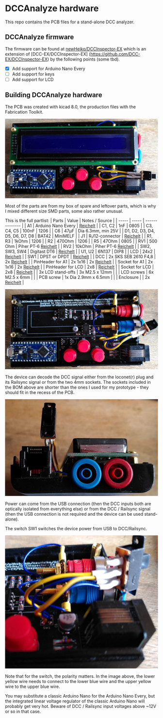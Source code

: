# DCCAnalyze hardware

This repo contains the PCB files for a stand-alone DCC analyzer.

## DCCAnalyze firmware

The firmware can be found at [newHeiko/DCCInspector-EX](https://github.com/newHeiko/DCCInspector-EX) which is an extension of [DCC-EX/DCCInspector-EX] (https://github.com/DCC-EX/DCCInspector-EX) by the following points (some tbd).

- [x] Add support for Arduino Nano Every
- [ ] Add support for keys
- [ ] Add support for LCD

## Building DCCAnalyze hardware

The PCB was created with kicad 8.0, the production files with the Fabrication Toolkit.

![](images/PCB_w_LCD.jpg "View of my first prototype")

Most of the parts are from my box of spare and leftover parts, which is why I mixed different size SMD parts, some also rather unusual.

This is the full partlist:
| Parts | Value | Notes / Source |
| ----- | ----- | -------------- |
| A1    | Arduino Nano Every | [Reichelt](https://www.reichelt.de/arduino-nano-every-atmega4809-ohne-header-ard-nano-eve-p261300.html?&nbc=1) |
| C1, C2 | 1nF  | 0805  |
| C3, C4, C5 | 100nF | 1206 |
| C6    | 47µF  | Dia 6.3mm, min 25V |
| D1, D2, D3, D4, D5, D6, D7, D8 | BAT42 | MiniMELF |
| J1 | RJ12-connector | [Reichelt](https://www.reichelt.de/modular-einbaubuchse-6-6-schwarz-mebp-6-6s-p11370.html?&nbc=1) |
| R1, R3 | 1kOhm | 1206 |
| R2 | 470Ohm | 1206 |
| R5 | 47Ohm | 0805 |
| RV1 | 500 Ohm | Piher PT-6 [Reichelt](https://www.reichelt.de/einstellpotentiometer-liegend-500-ohm-6-mm-pt-6-l-500-p14989.html?&nbc=1) |
| RV2 | 10kOhm | Piher PT-6 [Reichelt](https://www.reichelt.de/einstellpotentiometer-liegend-10-kohm-6-mm-pt-6-l-10k-p14982.html?&nbc=1) |
| SW2, SW3, SW4 | Digitast DT6 | [Reichelt](https://www.reichelt.de/eingabetaster-schaltspannung-100v-rund-sw-dt-6-sw-p7241.html?&nbc=1) |
| U1, U2 | 6N137 | DIP8 |
| LCD | 24x2 | [Reichelt](https://www.reichelt.de/lcd-modul-2x24-h-5-6mm-bl-ws-m-bel--lcd-242a-bl-p53951.html?&nbc=1) |
| SW1 | DPST or DPDT | [Reichelt](https://www.reichelt.de/schiebeschalter-miniatur-loetanschluss-2x-um-sw-t-217-p19976.html?&nbc=1) |
| DCC | 2x SKS SEB 2610 F4,8 | 2x [Reichelt](https://www.reichelt.de/einbaubuchse-4-mm-faston-gelb-gesichert-seb-2610f-ge-p106132.html?&nbc=1) |
| PinHeader for A1 | 2x 1x16 | 2x [Reichelt](https://www.reichelt.de/stiftleisten-2-54-mm-1x16-gerade-mpe-087-1-016-p119887.html?&nbc=1) |
| Socket for A1    | 2x 1x16 | 2x [Reichelt](https://www.reichelt.de/buchsenleisten-2-54-mm-1x16-gerade-mpe-094-1-016-p119919.html?&nbc=1) |
| PinHeader for LCD | 2x8 | [Reichelt](https://www.reichelt.de/stiftleisten-2-54-mm-2x08-gerade-mpe-087-2-016-p119897.html?&nbc=1) |
| Socket for LCD    | 2x8 | [Reichelt](https://www.reichelt.de/buchsenleiste-2x8-pol-vergoldet-2-54-bkl-10120808-p235674.html?&nbc=1) |
| 3x LCD stand-offs | 3x M2.5 x 12mm | |
| LCD screws | 6x M2.5 x 6mm | |
| PCB screw | 1x Dia 2.9mm x 6.5mm | |
| Enclosure | | 2x [Reichelt](https://www.reichelt.de/kunststoff-halbschale-123-x-70-x-14-5-mm-sd-10-gr-halb-p149274.html?&nbc=1) |

![](images/PCB_wo_LCD.jpg "PCB inside the lower half of the housing, with the LCD removed")

The device can decode the DCC signal either from the loconet(r) plug and its Railsync signal or from the two 4mm sockets. The sockets included in the BOM above are shorter than the ones I used for my prototype - they should fit in the recess of the PCB.

![](images/faceView.jpg "Side view of the device")

Power can come from the USB connection (then the DCC inputs both are optically isolated from everything else) or from the DCC / Railsync signal (then the USB connection is not required and the device can be used stand-alone).

The switch SW1 switches the device power from USB to DCC/Railsync.

![](images/SW_detail.jpg "Detail view of power switch connection")

Note that for the switch, the polarity matters. In the image above, the lower yellow wire needs to connect to the lower blue wire and the upper yellow wire to the upper blue wire.

You may substitute a classic Arduino Nano for the Arduino Nano Every, but the integrated linear voltage regulator of the classic Arduino Nano will probably get very hot. Beware of DCC / Railsync input voltages above ~12V or so in that case.
